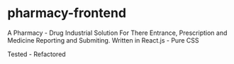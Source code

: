 # pharmacy-frontend

A Pharmacy - Drug Industrial Solution For There Entrance, Prescription and Medicine Reporting and Submiting.
Written in React.js - Pure CSS

Tested - Refactored
